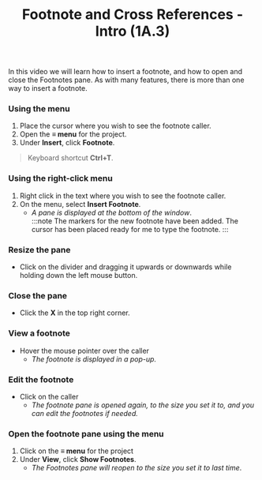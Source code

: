 ﻿---
title:  Footnote and Cross References - Intro (1A.3)
---
In this video we will learn how to insert a footnote, and how to open and close the Footnotes pane. As with many features, there is more than one way to insert a footnote. 
### Using the menu
1.  Place the cursor where you wish to see the footnote caller. 
1.  Open the **≡ menu** for the project. 
1.  Under **Insert**, click **Footnote**. 
>Keyboard shortcut **Ctrl+T**.

### Using the right-click menu
1.  Right click in the text where you wish to see the footnote caller. 
1.  On the menu, select **Insert Footnote**.   
     - *A pane is displayed at the bottom of the window*.   
:::note
The markers for the new footnote have been added. 
The cursor has been placed ready for me to type the footnote. 
:::
### Resize the pane
-  Click on the divider and dragging it upwards or downwards while holding down the left mouse button. 
### Close the pane
-  Click the **X** in the top right corner.
### View a footnote
-  Hover the mouse pointer over the caller  
    -  *The footnote is displayed in a pop-up.* 
### Edit the footnote
-  Click on the caller
    -  *The footnote pane is opened again, to the size you set it to, and you can edit the footnotes if needed.*
### Open the footnote pane using the menu
1.  Click on the **≡ menu** for the project  
1.  Under **View**, click **Show Footnotes**.   
     -  *The Footnotes pane will reopen to the size you set it to last time*. 

